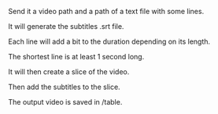 Send it a video path and a path of a text file with some lines.

It will generate the subtitles .srt file.

Each line will add a bit to the duration depending on its length.

The shortest line is at least 1 second long.

It will then create a slice of the video.

Then add the subtitles to the slice.

The output video is saved in /table.